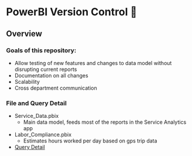 # PowerBI Version Control :tada:

## Overview

### Goals of this repository:

* Allow testing of new features and changes to data model without disrupting current reports
* Documentation on all changes
* Scalability
* Cross department communication

### File and Query Detail
* Service_Data.pbix
  * Main data model, feeds most of the reports in the Service Analytics app
* Labor_Compliance.pbix
  * Estimates hours worked per day based on gps trip data
* [Query Detail](https://github.com/jfallt/PBI-Github/blob/master/Query_Documentation.md)


